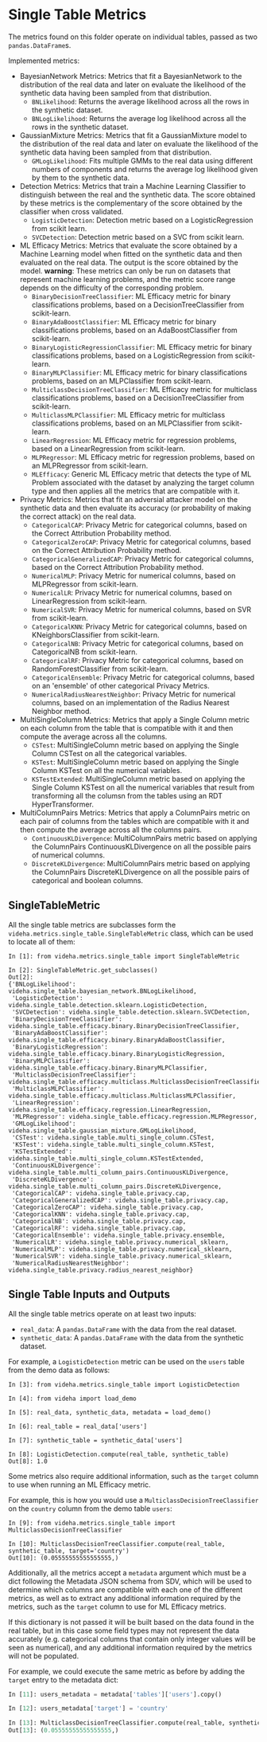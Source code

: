 # Single Table Metrics

The metrics found on this folder operate on individual tables, passed as two `pandas.DataFrame`s.

Implemented metrics:

* BayesianNetwork Metrics: Metrics that fit a BayesianNetwork to the distribution of the real data
  and later on evaluate the likelihood of the synthetic data having been sampled from that
  distribution.
    * `BNLikelihood`: Returns the average likelihood across all the rows in the synthetic dataset.
    * `BNLogLikelihood`: Returns the average log likelihood across all the rows in the synthetic
      dataset.
* GaussianMixture Metrics: Metrics that fit a GaussianMixture model to the distribution of the
  real data and later on evaluate the likelihood of the synthetic data having been sampled from that
  distribution.
    * `GMLogLikelihood`: Fits multiple GMMs to the real data using different numbers of components
      and returns the average log likelihood given by them to the synthetic data.
* Detection Metrics: Metrics that train a Machine Learning Classifier to distinguish between
  the real and the synthetic data. The score obtained by these metrics is the complementary of the
  score obtained by the classifier when cross validated.
    * `LogisticDetection`: Detection metric based on a LogisticRegression from scikit learn.
    * `SVCDetection`: Detection metric based on a SVC from scikit learn.
* ML Efficacy Metrics: Metrics that evaluate the score obtained by a Machine Learning model
  when fitted on the synthetic data and then evaluated on the real data. The output is the score
  obtained by the model. **warning**: These metrics can only be run on datasets that represent
  machine learning problems, and the metric score range depends on the difficulty of the
  corresponding problem.
    * `BinaryDecisionTreeClassifier`: ML Efficacy metric for binary classifications problems, based
      on a DecisionTreeClassifier from scikit-learn.
    * `BinaryAdaBoostClassifier`: ML Efficacy metric for binary classifications problems, based
      on an AdaBoostClassifier from scikit-learn.
    * `BinaryLogisticRegressionClassifier`: ML Efficacy metric for binary classifications problems, based
      on a LogisticRegression from scikit-learn.
    * `BinaryMLPClassifier`: ML Efficacy metric for binary classifications problems, based
      on an MLPClassifier from scikit-learn.
    * `MulticlassDecisionTreeClassifier`: ML Efficacy metric for multiclass classifications problems, based
      on a DecisionTreeClassifier from scikit-learn.
    * `MulticlassMLPClassifier`: ML Efficacy metric for multiclass classifications problems, based
      on an MLPClassifier from scikit-learn.
    * `LinearRegression`: ML Efficacy metric for regression problems, based
      on a LinearRegression from scikit-learn.
    * `MLPRegressor`: ML Efficacy metric for regression problems, based
      on an MLPRegressor from scikit-learn.
    * `MLEfficacy`: Generic ML Efficacy metric that detects the type of ML Problem associated
      with the dataset by analyzing the target column type and then applies all the metrics
      that are compatible with it.
* Privacy Metrics: Metrics that fit an adversial attacker model on the synthetic data and
    then evaluate its accuracy (or probability of making the correct attack) on the real data.
    * `CategoricalCAP`: Privacy Metric for categorical columns, based
    on the Correct Attribution Probability method.
    * `CategoricalZeroCAP`: Privacy Metric for categorical columns, based
    on the Correct Attribution Probability method.
    * `CategoricalGeneralizedCAP`: Privacy Metric for categorical columns, based
    on the Correct Attribution Probability method.
    * `NumericalMLP`: Privacy Metric for numerical columns, based
    on MLPRegressor from scikit-learn.
    * `NumericalLR`: Privacy Metric for numerical columns, based
    on LinearRegression from scikit-learn.
    * `NumericalSVR`: Privacy Metric for numerical columns, based
    on SVR from scikit-learn.
    * `CategoricalKNN`: Privacy Metric for categorical columns, based
    on KNeighborsClassifier from scikit-learn.
    * `CategoricalNB`: Privacy Metric for categorical columns, based
    on CategoricalNB from scikit-learn.
    * `CategoricalRF`: Privacy Metric for categorical columns, based
    on RandomForestClassifier from scikit-learn.
    * `CategoricalEnsemble`: Privacy Metric for categorical columns, based
    on an 'ensemble' of other categorical Privacy Metrics.
    * `NumericalRadiusNearestNeighbor`: Privacy Metric for numerical columns, based
    on an implementation of the Radius Nearest Neighbor method.
* MultiSingleColumn Metrics: Metrics that apply a Single Column metric on each column from
  the table that is compatible with it and then compute the average across all the columns.
    * `CSTest`: MultiSingleColumn metric based on applying the Single Column CSTest on all
      the categorical variables.
    * `KSTest`: MultiSingleColumn metric based on applying the Single Column KSTest on all
      the numerical variables.
    * `KSTestExtended`: MultiSingleColumn metric based on applying the Single Column KSTest on
      all the numerical variables that result from transforming all the columsn from the tables
      using an RDT HyperTransformer.
* MultiColumnPairs Metrics: Metrics that apply a ColumnPairs metric on each pair of columns from
  the tables which are compatible with it and then compute the average across all the columns pairs.
    * `ContinuousKLDivergence`: MultiColumnPairs metric based on applying the ColumnPairs
      ContinuousKLDivergence on all the possible pairs of numerical columns.
    * `DiscreteKLDivergence`: MultiColumnPairs metric based on applying the ColumnPairs
      DiscreteKLDivergence on all the possible pairs of categorical and boolean columns.

## SingleTableMetric

All the single table metrics are subclasses form the `videha.metrics.single_table.SingleTableMetric`
class, which can be used to locate all of them:

```python3
In [1]: from videha.metrics.single_table import SingleTableMetric

In [2]: SingleTableMetric.get_subclasses()
Out[2]:
{'BNLogLikelihood': videha.single_table.bayesian_network.BNLogLikelihood,
 'LogisticDetection': videha.single_table.detection.sklearn.LogisticDetection,
 'SVCDetection': videha.single_table.detection.sklearn.SVCDetection,
 'BinaryDecisionTreeClassifier': videha.single_table.efficacy.binary.BinaryDecisionTreeClassifier,
 'BinaryAdaBoostClassifier': videha.single_table.efficacy.binary.BinaryAdaBoostClassifier,
 'BinaryLogisticRegression': videha.single_table.efficacy.binary.BinaryLogisticRegression,
 'BinaryMLPClassifier': videha.single_table.efficacy.binary.BinaryMLPClassifier,
 'MulticlassDecisionTreeClassifier': videha.single_table.efficacy.multiclass.MulticlassDecisionTreeClassifier,
 'MulticlassMLPClassifier': videha.single_table.efficacy.multiclass.MulticlassMLPClassifier,
 'LinearRegression': videha.single_table.efficacy.regression.LinearRegression,
 'MLPRegressor': videha.single_table.efficacy.regression.MLPRegressor,
 'GMLogLikelihood': videha.single_table.gaussian_mixture.GMLogLikelihood,
 'CSTest': videha.single_table.multi_single_column.CSTest,
 'KSTest': videha.single_table.multi_single_column.KSTest,
 'KSTestExtended': videha.single_table.multi_single_column.KSTestExtended,
 'ContinuousKLDivergence': videha.single_table.multi_column_pairs.ContinuousKLDivergence,
 'DiscreteKLDivergence': videha.single_table.multi_column_pairs.DiscreteKLDivergence,
 'CategoricalCAP': videha.single_table.privacy.cap,
 'CategoricalGeneralizedCAP': videha.single_table.privacy.cap,
 'CategoricalZeroCAP': videha.single_table.privacy.cap,
 'CategoricalKNN': videha.single_table.privacy.cap,
 'CategoricalNB': videha.single_table.privacy.cap,
 'CategoricalRF': videha.single_table.privacy.cap,
 'CategoricalEnsemble': videha.single_table.privacy.ensemble,
 'NumericalLR': videha.single_table.privacy.numerical_sklearn,
 'NumericalMLP': videha.single_table.privacy.numerical_sklearn,
 'NumericalSVR': videha.single_table.privacy.numerical_sklearn,
 'NumericalRadiusNearestNeighbor': videha.single_table.privacy.radius_nearest_neighbor}
```

## Single Table Inputs and Outputs

All the single table metrics operate on at least two inputs:

* `real_data`: A `pandas.DataFrame` with the data from the real dataset.
* `synthetic_data`: A `pandas.DataFrame` with the data from the synthetic dataset.

For example, a `LogisticDetection` metric can be used on the `users` table from the
demo data as follows:

```python3
In [3]: from videha.metrics.single_table import LogisticDetection

In [4]: from videha import load_demo

In [5]: real_data, synthetic_data, metadata = load_demo()

In [6]: real_table = real_data['users']

In [7]: synthetic_table = synthetic_data['users']

In [8]: LogisticDetection.compute(real_table, synthetic_table)
Out[8]: 1.0
```

Some metrics also require additional information, such as the `target` column to use
when running an ML Efficacy metric.

For example, this is how you would use a `MulticlassDecisionTreeClassifier` on the `country`
column from the demo table `users`:

```python3
In [9]: from videha.metrics.single_table import MulticlassDecisionTreeClassifier

In [10]: MulticlassDecisionTreeClassifier.compute(real_table, synthetic_table, target='country')
Out[10]: (0.05555555555555555,)
```

Additionally, all the metrics accept a `metadata` argument which must be a dict following
the Metadata JSON schema from SDV, which will be used to determine which columns are compatible
with each one of the different metrics, as well as to extract any additional information required
by the metrics, such as the `target` column to use for ML Efficacy metrics.

If this dictionary is not passed it will be built based on the data found in the real table,
but in this case some field types may not represent the data accurately (e.g. categorical
columns that contain only integer values will be seen as numerical), and any additional
information required by the metrics will not be populated.

For example, we could execute the same metric as before by adding the `target` entry to the
metadata dict:

```python
In [11]: users_metadata = metadata['tables']['users'].copy()

In [12]: users_metadata['target'] = 'country'

In [13]: MulticlassDecisionTreeClassifier.compute(real_table, synthetic_table, metadata=users_metadata)
Out[13]: (0.05555555555555555,)
```
